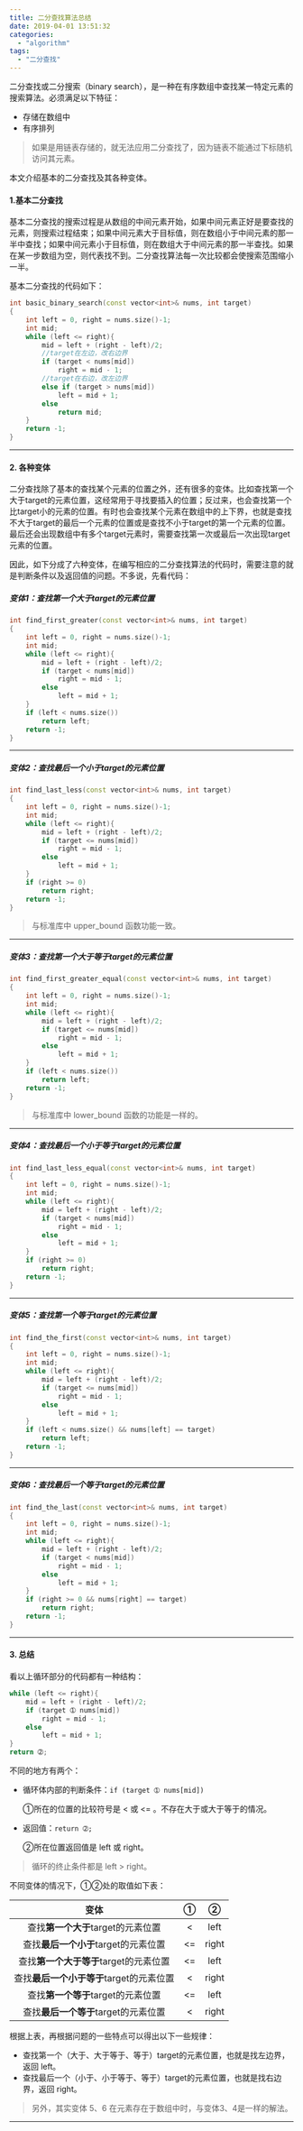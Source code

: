 ```yaml
---
title: 二分查找算法总结
date: 2019-04-01 13:51:32
categories:
  - "algorithm"
tags:
  - "二分查找"
---
```


二分查找或二分搜索（binary search），是一种在有序数组中查找某一特定元素的搜索算法。必须满足以下特征：

- 存储在数组中
- 有序排列

> 如果是用链表存储的，就无法应用二分查找了，因为链表不能通过下标随机访问其元素。

本文介绍基本的二分查找及其各种变体。

<!--more-->

#### 1.基本二分查找

基本二分查找的搜索过程是从数组的中间元素开始，如果中间元素正好是要查找的元素，则搜索过程结束；如果中间元素大于目标值，则在数组小于中间元素的那一半中查找；如果中间元素小于目标值，则在数组大于中间元素的那一半查找。如果在某一步数组为空，则代表找不到。二分查找算法每一次比较都会使搜索范围缩小一半。

基本二分查找的代码如下：

```cpp
int basic_binary_search(const vector<int>& nums, int target)
{
    int left = 0, right = nums.size()-1;
    int mid;
    while (left <= right){
        mid = left + (right - left)/2;
        //target在左边，改右边界
        if (target < nums[mid])
            right = mid - 1;
        //target在右边，改左边界
        else if (target > nums[mid])
            left = mid + 1;
        else
            return mid;
    } 
    return -1;
}
```

------

#### 2. 各种变体

二分查找除了基本的查找某个元素的位置之外，还有很多的变体。比如查找第一个大于target的元素位置，这经常用于寻找要插入的位置；反过来，也会查找第一个比target小的元素的位置。有时也会查找某个元素在数组中的上下界，也就是查找不大于target的最后一个元素的位置或是查找不小于target的第一个元素的位置。最后还会出现数组中有多个target元素时，需要查找第一次或最后一次出现target元素的位置。

因此，如下分成了六种变体，在编写相应的二分查找算法的代码时，需要注意的就是判断条件以及返回值的问题。不多说，先看代码：

##### 变体1：查找第一个大于target的元素位置

```cpp
int find_first_greater(const vector<int>& nums, int target)
{        
    int left = 0, right = nums.size()-1;
    int mid;
    while (left <= right){
        mid = left + (right - left)/2;
        if (target < nums[mid])
            right = mid - 1;
        else
            left = mid + 1;
    }    
    if (left < nums.size())
        return left;
    return -1;
}
```

------

##### 变体2：查找最后一个小于target的元素位置

```cpp
int find_last_less(const vector<int>& nums, int target)
{
    int left = 0, right = nums.size()-1;
    int mid;
    while (left <= right){
        mid = left + (right - left)/2;
        if (target <= nums[mid])
            right = mid - 1;
        else
            left = mid + 1;
    }
    if (right >= 0)
        return right;
    return -1;
}
```

> 与标准库中 upper_bound 函数功能一致。

------

##### 变体3：查找第一个大于等于target的元素位置

```cpp
int find_first_greater_equal(const vector<int>& nums, int target)
{
    int left = 0, right = nums.size()-1;
    int mid;
    while (left <= right){
        mid = left + (right - left)/2;
        if (target <= nums[mid])
            right = mid - 1;
        else
            left = mid + 1;
    }
    if (left < nums.size())
        return left;
    return -1;
}
```

> 与标准库中 lower_bound 函数的功能是一样的。

------

##### 变体4：查找最后一个小于等于target的元素位置

```cpp
int find_last_less_equal(const vector<int>& nums, int target)
{
    int left = 0, right = nums.size()-1;
    int mid;
    while (left <= right){
        mid = left + (right - left)/2;
        if (target < nums[mid])
            right = mid - 1;
        else
            left = mid + 1;
    }
    if (right >= 0)
        return right;
    return -1;
}
```

------

##### 变体5：查找第一个等于target的元素位置

```cpp
int find_the_first(const vector<int>& nums, int target)
{
    int left = 0, right = nums.size()-1;
    int mid;
    while (left <= right){
        mid = left + (right - left)/2;
        if (target <= nums[mid])
            right = mid - 1;
        else
            left = mid + 1;
    }
    if (left < nums.size() && nums[left] == target)
        return left;
    return -1;
}
```

------

##### 变体6：查找最后一个等于target的元素位置

```cpp
int find_the_last(const vector<int>& nums, int target)
{
    int left = 0, right = nums.size()-1;
    int mid;
    while (left <= right){
        mid = left + (right - left)/2;
        if (target < nums[mid])
            right = mid - 1;
        else
            left = mid + 1;
    }
    if (right >= 0 && nums[right] == target)
        return right;
    return -1;
}
```

------

#### 3. 总结

看以上循环部分的代码都有一种结构：

```cpp
while (left <= right){
    mid = left + (right - left)/2;
    if (target ➀ nums[mid])
        right = mid - 1;
    else
        left = mid + 1;
}
return ➁;
```

不同的地方有两个：

- 循环体内部的判断条件：`if (target ➀ nums[mid])`

  ➀所在的位置的比较符号是 < 或 <= 。不存在大于或大于等于的情况。

- 返回值：`return ➁;`

  ➁所在位置返回值是 left 或 right。

> 循环的终止条件都是 left > right。

不同变体的情况下，➀➁处的取值如下表：

|                   变体                   |  ➀   |   ➁   |
| :--------------------------------------: | :--: | :---: |
|    查找**第一个大于**target的元素位置    |  <   | left  |
|   查找**最后一个小于**target的元素位置   |  <=  | right |
|  查找**第一个大于等于**target的元素位置  |  <=  | left  |
| 查找**最后一个小于等于**target的元素位置 |  <   | right |
|    查找**第一个等于**target的元素位置    |  <=  | left  |
|   查找**最后一个等于**target的元素位置   |  <   | right |

根据上表，再根据问题的一些特点可以得出以下一些规律：

- 查找第一个（大于、大于等于、等于）target的元素位置，也就是找左边界，返回 left。
- 查找最后一个（小于、小于等于、等于）target的元素位置，也就是找右边界，返回 right。

> 另外，其实变体 5、6 在元素存在于数组中时，与变体3、4是一样的解法。

------

